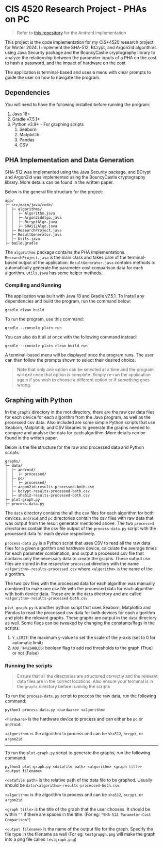 # CIS 4520 Research Project - PHAs on PC

> Refer to [this repository](https://github.com/RonanChay/cis4520-research-project-android) for the Android implementation

This project is the code implementation for my CIS*4520 research project for
Winter 2024. I implement the SHA-512, BCrypt, and Argon2id algorithms using
Java Security package and the BouncyCastle cryptography library to analyze the
relationship between the parameter inputs of a PHA on the cost to hash a password, and the 
impact of hardware on the cost. 

The application is terminal-based and uses a menu with clear prompts to guide
the user on how to navigate the program.

## Dependencies

You will need to have the following installed before running the program:
1. Java 18+
2. Gradle v7.5.1+
3. Python v3.9+ - For graphing scripts
   1. Seaborn
   2. Matplotlib
   3. Pandas
   4. CSV

## PHA Implementation and Data Generation

SHA-512 was implemented using the Java Security package, and BCrypt and Argon2id
was implemented using the BouncyCastle cryptography library. More details can
be found in the written paper.

Below is the general file structure for the project:
```
app/
├─ src/main/java/code/
│  ├─ algorithms/
│  │  ├─ Algorithm.java
│  │  ├─ Argon2idAlgo.java
│  │  ├─ BcryptAlgo.java
│  │  ├─ SHA512Algo.java
│  ├─ ResearchProject.java
│  ├─ ResultGenerator.java
│  ├─ Utils.java
├─ build.gradle
```
The ```algorithms``` package contains the PHA implementations. ```ResearchProject.java```
is the main class and takes care of the terminal-based output of the application.
```ResultGenerator.java``` contains methods to automatically generate the 
parameter-cost comparison data for each algorithm. ```Utils.java``` has some helper
methods.

### Compiling and Running
The application was built with Java 18 and Gradle v7.5.1.
To install any dependencies and build the program, run the command below:
```
gradle clean build
```
To run the program, use this command:
```
gradle --console plain run
```
You can also do it all at once with the following command instead:
```
gradle --console plain clean build run
```
A terminal-based menu will be displayed once the program runs. The user can then
follow the prompts shown to select their desired choice.

> Note that only one option can be selected at a time and the program will exit 
> once that option is complete. Simply re-run the application again if you wish
> to choose a different option or if something goes wrong.

## Graphing with Python

In the ```graphs``` directory in the root directory, there are the raw csv data files
for each device for each algorithm from the Java program, as well as the processed 
csv data. Also included are some simple Python scripts that use Seaborn, Matplotlib,
and CSV libraries to generate the graphs needed to compare and analyse the data for 
each algorithm. More details can be found in the written paper.

Below is the file structure for the raw and processed data and Python scripts:
```
graphs/
├─ data/
│  ├─ android/
│  │  ├─ processed/
│  ├─ pc/
│  │  ├─ processed/
│  ├─ argon2id-results-processed-both.csv
│  ├─ bcrypt-results-processed-both.csv
│  ├─ sha512-results-processed-both.csv
├─ plot-graph.py
├─ process-data.py
```
The `data` directory contains the all the csv files for each algorithm
for both devices. `android` and `pc` directories contain the csv files with raw
data that was output from the result generator mentioned above. The two `processed`
directories contain the csv file output of the `process-data.py` script with the 
processed data for each device respectively.

`process-data.py` is a Python script that uses CSV to read all the raw data files for 
a given algorithm and hardware device, calculate the average times for each parameter 
combination, and output a processed csv file that contains only the necessary data to 
create the graphs. These output csv files are stored in the respective `processed` directory
with the name `<algorithm>-results-processed.csv` where `<algorithm>` is the
name of the algorithm.

The two csv files with the processed data for each algorithm was manually combined to make
one csv file with the processed data for each algorithm with both device data. These are in
the `data` directory and are called `<algorithm>-results-processed-both.csv`

`plot-graph.py` is another python script that uses Seaborn, Matplotlib and Pandas to read
the processed csv data for both devices for each algorithm and plots the relevant graphs. These
graphs are output in the `data` directory as well. Some flags can be tweaked by changing the
constants/flags in the scripts:
1. `Y_LIMIT`: the maximum y-value to set the scale of the y-axis (set to 0 for automatic limit)
2. `ADD_THRESHOLDS`: boolean flag to add red thresholds to the graph (True) or not (False)

### Running the scripts

> Ensure that all the directories are structured correctly and the relevant data
> files are in the correct locations. Also ensure your terminal is in the `graphs` directory
> before running the scripts

To run the `process-data.py` script to process the raw data, run the following command:
```
python3 process-data.py <hardware> <algorithm>
```
`<hardware>` is the hardware device to process and can either be `pc` or `android`.

`<algorithm>` is the algorithm to process and can be `sha512`, `bcrypt`, or `argon2id`.

---

To run the `plot-graph.py` script to generate the graphs, run the following command:
```
python3 plot-graph.py <datafile path> <algorithm> <graph title> <output filename>
```
`<datafile path>` is the relative path of the data file to be graphed. Usually should be 
 `data/<algorithm>-results-processed-both.csv`.

`<algorithm>` is the algorithm to process and can be `sha512`, `bcrypt`, or `argon2id`.

`<graph title>` is the title of the graph that the user chooses. It should be within `""`
if there are spaces in the title. (For eg: `"SHA-512 Parameter-Cost Comparison"`)

`<output filename>` is the name of the output file for the graph. Specify the file type in the
filename as well (For eg: `testgrapgh.png` will make the graph into a png file called 
`testgraph.png`)
